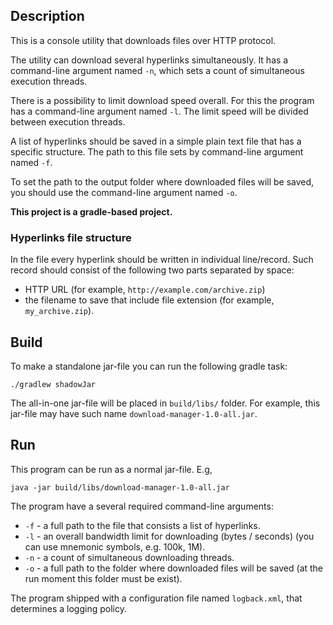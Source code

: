 ## Description

This is a console utility that downloads files over HTTP protocol.

The utility can download several hyperlinks simultaneously. It has a command-line argument named `-n`, which sets a count of simultaneous execution threads.

There is a possibility to limit download speed overall. For this the program has a command-line argument named `-l`. The limit speed will be divided between execution threads.

A list of hyperlinks should be saved in a simple plain text file that has a specific structure. The path to this file sets by command-line argument named `-f`.

To set the path to the output folder where downloaded files will be saved, you should use the command-line argument named `-o`.

**This project is a gradle-based project.**

### Hyperlinks file structure

In the file every hyperlink should be written in individual line/record. Such record should consist of the following two parts separated by space:

- HTTP URL (for example, `http://example.com/archive.zip`)
- the filename to save that include file extension (for example, `my_archive.zip`).

## Build

To make a standalone jar-file you can run the following gradle task:

```
./gradlew shadowJar
```

The all-in-one jar-file will be placed in `build/libs/` folder. For example, this jar-file may have such name `download-manager-1.0-all.jar`.

## Run

This program can be run as a normal jar-file. E.g,

```
java -jar build/libs/download-manager-1.0-all.jar
```

The program have a several required command-line arguments:

* `-f` - a full path to the file that consists a list of hyperlinks.
* `-l` - an overall bandwidth limit for downloading (bytes / seconds) (you can use mnemonic symbols, e.g. 100k, 1M).
* `-n` - a count of simultaneous downloading threads.
* `-o` - a full path to the folder where downloaded files will be saved (at the run moment this folder must be exist).

The program shipped with a configuration file named `logback.xml`, that determines a logging policy.
